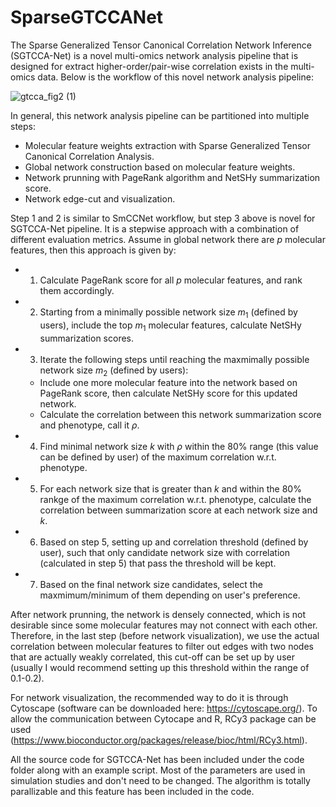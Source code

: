 # SparseGTCCANet

The Sparse Generalized Tensor Canonical Correlation Network Inference (SGTCCA-Net) is a novel multi-omics network analysis pipeline that is designed for extract higher-order/pair-wise correlation exists in the multi-omics data. Below is the workflow of this novel network analysis pipeline:

![gtcca_fig2 (1)](https://github.com/liux4283/SparseGTCCANet/assets/36642788/fce61d4f-de8c-48dc-94de-ae265b1ab96b)


In general, this network analysis pipeline can be partitioned into multiple steps:

- Molecular feature weights extraction with Sparse Generalized Tensor Canonical Correlation Analysis.
- Global network construction based on molecular feature weights.
- Network prunning with PageRank algorithm and NetSHy summarization score.
- Network edge-cut and visualization.

Step 1 and 2 is similar to SmCCNet workflow, but step 3 above is novel for SGTCCA-Net pipeline. It is a stepwise approach with a combination of different evaluation metrics. Assume in global network there are $p$ molecular features, then this approach is given by:

- 1. Calculate PageRank score for all $p$ molecular features, and rank them accordingly.
- 2. Starting from a minimally possible network size $m_1$ (defined by users), include the top $m_1$ molecular features, calculate NetSHy summarization scores.
- 3. Iterate the following steps until reaching the maxmimally possible network size $m_2$ (defined by users):
  - Include one more molecular feature into the network based on PageRank score, then calculate NetSHy score for this updated network.
  - Calculate the correlation between this network summarization score and phenotype, call it $\rho$. 
- 4. Find minimal network size $k$ with $\rho$ within the 80% range (this value can be defined by user) of the maximum correlation w.r.t. phenotype.
- 5. For each network size that is greater than $k$ and within the 80% rankge of the maximum correlation w.r.t. phenotype, calculate the correlation between summarization score at each network size and $k$.
- 6. Based on step 5, setting up and correlation threshold (defined by user), such that only candidate network size with correlation (calculated in step 5) that pass the threshold will be kept.
- 7. Based on the final network size candidates, select the maxmimum/minimum of them depending on user's preference.

After network prunning, the network is densely connected, which is not desirable since some molecular features may not connect with each other. Therefore, in the last  step (before network visualization), we use the actual correlation between molecular features to filter out edges with two nodes that are actually weakly correlated, this cut-off can be set up by user (usually I would recommend setting up this threshold within the range of 0.1-0.2).

For network visualization, the recommended way to do it is through Cytoscape (software can be downloaded here: https://cytoscape.org/). To allow the communication between Cytocape and R, RCy3 package can be used (https://www.bioconductor.org/packages/release/bioc/html/RCy3.html).

All the source code for SGTCCA-Net has been included under the code folder along with an example script. Most of the parameters are used in simulation studies and don't need to be changed. The algorithm is totally parallizable and this feature has been included in the code. 
